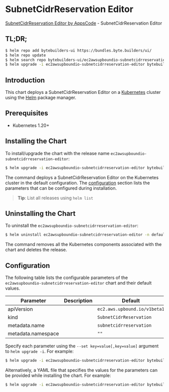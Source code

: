 # SubnetCidrReservation Editor

[SubnetCidrReservation Editor by AppsCode](https://byte.builders) - SubnetCidrReservation Editor

## TL;DR;

```bash
$ helm repo add bytebuilders-ui https://bundles.byte.builders/ui/
$ helm repo update
$ helm search repo bytebuilders-ui/ec2awsupboundio-subnetcidrreservation-editor --version=v0.4.18
$ helm upgrade -i ec2awsupboundio-subnetcidrreservation-editor bytebuilders-ui/ec2awsupboundio-subnetcidrreservation-editor -n default --create-namespace --version=v0.4.18
```

## Introduction

This chart deploys a SubnetCidrReservation Editor on a [Kubernetes](http://kubernetes.io) cluster using the [Helm](https://helm.sh) package manager.

## Prerequisites

- Kubernetes 1.20+

## Installing the Chart

To install/upgrade the chart with the release name `ec2awsupboundio-subnetcidrreservation-editor`:

```bash
$ helm upgrade -i ec2awsupboundio-subnetcidrreservation-editor bytebuilders-ui/ec2awsupboundio-subnetcidrreservation-editor -n default --create-namespace --version=v0.4.18
```

The command deploys a SubnetCidrReservation Editor on the Kubernetes cluster in the default configuration. The [configuration](#configuration) section lists the parameters that can be configured during installation.

> **Tip**: List all releases using `helm list`

## Uninstalling the Chart

To uninstall the `ec2awsupboundio-subnetcidrreservation-editor`:

```bash
$ helm uninstall ec2awsupboundio-subnetcidrreservation-editor -n default
```

The command removes all the Kubernetes components associated with the chart and deletes the release.

## Configuration

The following table lists the configurable parameters of the `ec2awsupboundio-subnetcidrreservation-editor` chart and their default values.

|     Parameter      | Description |                 Default                 |
|--------------------|-------------|-----------------------------------------|
| apiVersion         |             | <code>ec2.aws.upbound.io/v1beta1</code> |
| kind               |             | <code>SubnetCidrReservation</code>      |
| metadata.name      |             | <code>subnetcidrreservation</code>      |
| metadata.namespace |             | <code>""</code>                         |


Specify each parameter using the `--set key=value[,key=value]` argument to `helm upgrade -i`. For example:

```bash
$ helm upgrade -i ec2awsupboundio-subnetcidrreservation-editor bytebuilders-ui/ec2awsupboundio-subnetcidrreservation-editor -n default --create-namespace --version=v0.4.18 --set apiVersion=ec2.aws.upbound.io/v1beta1
```

Alternatively, a YAML file that specifies the values for the parameters can be provided while
installing the chart. For example:

```bash
$ helm upgrade -i ec2awsupboundio-subnetcidrreservation-editor bytebuilders-ui/ec2awsupboundio-subnetcidrreservation-editor -n default --create-namespace --version=v0.4.18 --values values.yaml
```
